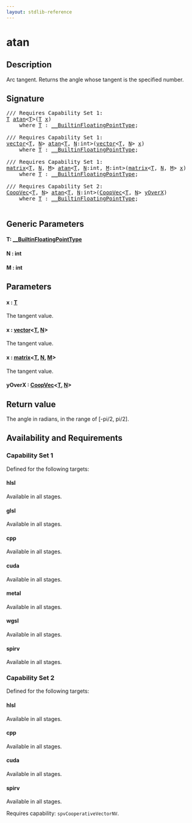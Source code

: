 ```yaml
---
layout: stdlib-reference
---
```


# atan

## Description

Arc tangent. Returns the angle whose tangent is the specified number.



## Signature 

<pre>
/// Requires Capability Set 1:
<a href="atan.md#typeparam-T" class="code_type">T</a> <a href="atan.md">atan</a>&lt;<a href="atan.md#typeparam-T" class="code_type">T</a>&gt;(<a href="atan.md#typeparam-T" class="code_type">T</a> <a href="atan.md#decl-x" class="code_param">x</a>)
    <span class='code_keyword'>where</span> <a href="atan.md#typeparam-T" class="code_type">T</a> : <a href="../interfaces/0_builtinfloatingpointtype-029hm/index.md" class="code_type">__BuiltinFloatingPointType</a>;

/// Requires Capability Set 1:
<a href="../types/vector/index.md" class="code_type">vector</a>&lt;<a href="atan.md#typeparam-T" class="code_type">T</a>, <a href="atan.md#decl-N" class="code_var">N</a>&gt; <a href="atan.md">atan</a>&lt;<a href="atan.md#typeparam-T" class="code_type">T</a>, <a href="atan.md#decl-N" class="code_var">N</a>:<span class="code_keyword">int</span>&gt;(<a href="../types/vector/index.md" class="code_type">vector</a>&lt;<a href="atan.md#typeparam-T" class="code_type">T</a>, <a href="atan.md#decl-N" class="code_var">N</a>&gt; <a href="atan.md#decl-x" class="code_param">x</a>)
    <span class='code_keyword'>where</span> <a href="atan.md#typeparam-T" class="code_type">T</a> : <a href="../interfaces/0_builtinfloatingpointtype-029hm/index.md" class="code_type">__BuiltinFloatingPointType</a>;

/// Requires Capability Set 1:
<a href="../types/matrix/index.md" class="code_type">matrix</a>&lt;<a href="atan.md#typeparam-T" class="code_type">T</a>, <a href="atan.md#decl-N" class="code_var">N</a>, <a href="atan.md#decl-M" class="code_var">M</a>&gt; <a href="atan.md">atan</a>&lt;<a href="atan.md#typeparam-T" class="code_type">T</a>, <a href="atan.md#decl-N" class="code_var">N</a>:<span class="code_keyword">int</span>, <a href="atan.md#decl-M" class="code_var">M</a>:<span class="code_keyword">int</span>&gt;(<a href="../types/matrix/index.md" class="code_type">matrix</a>&lt;<a href="atan.md#typeparam-T" class="code_type">T</a>, <a href="atan.md#decl-N" class="code_var">N</a>, <a href="atan.md#decl-M" class="code_var">M</a>&gt; <a href="atan.md#decl-x" class="code_param">x</a>)
    <span class='code_keyword'>where</span> <a href="atan.md#typeparam-T" class="code_type">T</a> : <a href="../interfaces/0_builtinfloatingpointtype-029hm/index.md" class="code_type">__BuiltinFloatingPointType</a>;

/// Requires Capability Set 2:
<a href="../types/coopvec-04/index.md" class="code_type">CoopVec</a>&lt;<a href="atan.md#typeparam-T" class="code_type">T</a>, <a href="atan.md#decl-N" class="code_var">N</a>&gt; <a href="atan.md">atan</a>&lt;<a href="atan.md#typeparam-T" class="code_type">T</a>, <a href="atan.md#decl-N" class="code_var">N</a>:<span class="code_keyword">int</span>&gt;(<a href="../types/coopvec-04/index.md" class="code_type">CoopVec</a>&lt;<a href="atan.md#typeparam-T" class="code_type">T</a>, <a href="atan.md#decl-N" class="code_var">N</a>&gt; <a href="atan.md#decl-yOverX" class="code_param">yOverX</a>)
    <span class='code_keyword'>where</span> <a href="atan.md#typeparam-T" class="code_type">T</a> : <a href="../interfaces/0_builtinfloatingpointtype-029hm/index.md" class="code_type">__BuiltinFloatingPointType</a>;

</pre>

## Generic Parameters

####  <a id="typeparam-T"></a>T: [\_\_BuiltinFloatingPointType](../interfaces/0_builtinfloatingpointtype-029hm/index.md)
####  <a id="decl-N"></a>N  : int
####  <a id="decl-M"></a>M  : int

## Parameters

####  <a id="decl-x"></a>x  : [T](atan.md#typeparam-T)
The tangent value.

####  <a id="decl-x"></a>x  : [vector](../types/vector/index.md)\<[T](../types/vector/index.md#typeparam-T), [N](../types/vector/index.md#decl-N)\>
The tangent value.

####  <a id="decl-x"></a>x  : [matrix](../types/matrix/index.md)\<[T](../types/matrix/t-0.md), [N](../types/matrix/index.md#decl-N), [M](../types/matrix/index.md#decl-M)\>
The tangent value.

####  <a id="decl-yOverX"></a>yOverX  : [CoopVec](../types/coopvec-04/index.md)\<[T](../types/coopvec-04/index.md#typeparam-T), [N](../types/coopvec-04/index.md#decl-N)\>

## Return value
The angle in radians, in the range of [-pi/2, pi/2].


## Availability and Requirements

### Capability Set 1

Defined for the following targets:

#### hlsl
Available in all stages.

#### glsl
Available in all stages.

#### cpp
Available in all stages.

#### cuda
Available in all stages.

#### metal
Available in all stages.

#### wgsl
Available in all stages.

#### spirv
Available in all stages.


### Capability Set 2

Defined for the following targets:

#### hlsl
Available in all stages.

#### cpp
Available in all stages.

#### cuda
Available in all stages.

#### spirv
Available in all stages.

Requires capability: `spvCooperativeVectorNV`.



<script>
// Fix .md links to .html when on ReadTheDocs
if (window.location.hostname.includes('readthedocs') || 
    window.location.hostname.includes('rtfd.io')) {
  document.addEventListener('DOMContentLoaded', function() {
    const links = document.querySelectorAll('a');
    links.forEach(link => {
      if (link.getAttribute('href') && link.getAttribute('href').endsWith('.md')) {
        link.href = link.href.replace(/\.md($|#|\?)/, '.html$1');
      }
    });
  });
}
</script>
